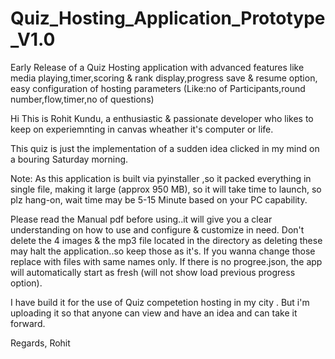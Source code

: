 # Quiz_Hosting_Application_Prototype_V1.0
Early Release of a Quiz Hosting application with advanced features like media playing,timer,scoring &amp; rank display,progress save &amp; resume option, easy configuration of hosting parameters (Like:no of Participants,round number,flow,timer,no of questions)

Hi This is Rohit Kundu, a enthusiastic & passionate developer who likes to keep on experiemnting in canvas wheather it's computer or life.

This quiz is just the implementation of a sudden idea clicked in my mind on a bouring Saturday morning.

Note: As this application is built via pyinstaller ,so it packed everything in single file, making it large (approx 950 MB), so it will take time to launch, so plz hang-on, wait time may be 5-15 Minute based on your PC capability.

Please read the Manual pdf before using..it will give you a clear understanding on how to use and configure & customize in need.
Don't delete the 4 images & the mp3 file located in the directory as deleting these may halt the application..so keep those as it's. If you wanna change those replace with files with same names only.
If there is no progree.json, the app will automatically start as fresh (will not show load previous progress option).

I have build it for the use of Quiz competetion hosting in my city . But i'm uploading it so that anyone can view and have an idea and can take it forward.

Regards,
Rohit
